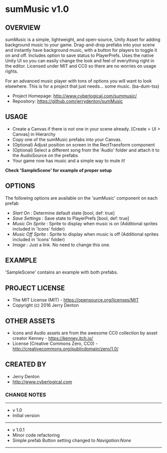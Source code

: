 # sumMusic v1.0

## OVERVIEW
sumMusic is a simple, lightweight, and open-source, Unity Asset for adding background music to your 
game. Drag-and-drop prefabs into your scene and instantly have background music, with a button for 
players to toggle it on and off. Includes option to save status to PlayerPrefs. Uses the native Unity UI so you 
can easily change the look and feel of everything right in the editor. Licensed under MIT and CC0 so there 
are no worries on usage rights.

For an advanced music player with tons of options you will want to look elsewhere. This is for a project that 
just needs... some music. (ba-dum-tss)

- Project Homepage: http://www.cyberlogical.com/summusic/
- Repository: https://github.com/jerrydenton/sumMusic


## USAGE
- Create a Canvas if there is not one in your scene already. [Create > UI > Canvas] in Hierarchy
- Copy one of the sumMusic prefabs into your Canvas.
- (Optional) Adjust position on screen in the RectTransform component
- (Optional) Select a different song from the 'Audio' folder and attach it to the AudioSource on the prefabs
- Your game now has music and a simple way to mute it!

**Check 'SampleScene' for example of proper setup**

## OPTIONS
The following options are available on the 'sumMusic' component on each prefab
- *Start On* : Determine default state [bool, def: true]
- *Save Settings* : Save state to PlayerPrefs [bool, def: true]
- *Music On Sprite* : Sprite to display when music is on (Additional sprites included in 'Icons' folder)
- *Music Off Sprite* : Sprite to display when music is off (Additional sprites included in 'Icons' folder)
- *Image* : Just a link. No need to change this one.

## EXAMPLE
'SampleScene' contains an example with both prefabs.

## PROJECT LICENSE
- The MIT License (MIT) - https://opensource.org/licenses/MIT
- Copyright (c) 2016 Jerry Denton

## OTHER ASSETS
- Icons and Audio assets are from the awesome CC0 collection by asset creator Kenney - https://kenney.itch.io/
- License (Creative Commons Zero, CC0) - http://creativecommons.org/publicdomain/zero/1.0/

## CREATED BY
- Jerry Denton
- http://www.cyberlogical.com

### CHANGE NOTES
----------------------------------------------------------

- v 1.0
- Initial version

----------------------------------------------------------

- v 1.0.1
- Minor code refactoring
- Simple prefab Button setting changed to *Navigation:None*

----------------------------------------------------------
